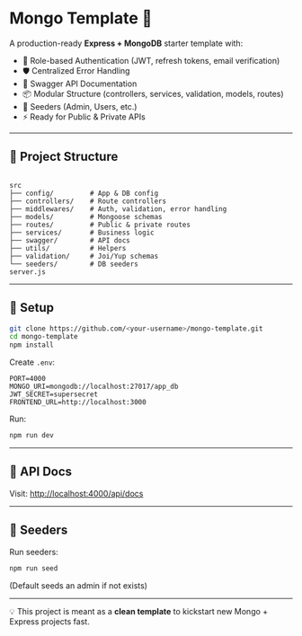 # Mongo Template 🚀

A production-ready **Express + MongoDB** starter template with:

- 🔑 Role-based Authentication (JWT, refresh tokens, email verification)
- 🛡 Centralized Error Handling
- 📖 Swagger API Documentation
- 📦 Modular Structure (controllers, services, validation, models, routes)
- 🌱 Seeders (Admin, Users, etc.)
- ⚡ Ready for Public & Private APIs

---

## 📂 Project Structure
```

src
├── config/         # App & DB config
├── controllers/    # Route controllers
├── middlewares/    # Auth, validation, error handling
├── models/         # Mongoose schemas
├── routes/         # Public & private routes
├── services/       # Business logic
├── swagger/        # API docs
├── utils/          # Helpers
├── validation/     # Joi/Yup schemas
└── seeders/        # DB seeders
server.js

````

---

## 🚀 Setup
```bash
git clone https://github.com/<your-username>/mongo-template.git
cd mongo-template
npm install
````

Create `.env`:

```env
PORT=4000
MONGO_URI=mongodb://localhost:27017/app_db
JWT_SECRET=supersecret
FRONTEND_URL=http://localhost:3000
```

Run:

```bash
npm run dev
```

---

## 📖 API Docs

Visit: [http://localhost:4000/api/docs](http://localhost:4000/api/docs)

---

## 🌱 Seeders

Run seeders:

```bash
npm run seed
```

(Default seeds an admin if not exists)

---

💡 This project is meant as a **clean template** to kickstart new Mongo + Express projects fast.